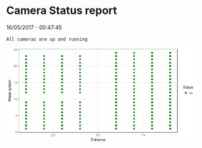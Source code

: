 Camera Status report
================
16/05/2017 - 00:47:45

    All cameras are up and running

![](camreport_files/figure-markdown_github/unnamed-chunk-2-1.png)
